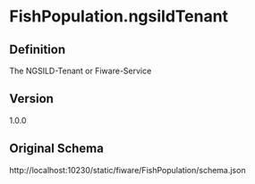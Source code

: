 # FishPopulation.ngsildTenant

## Definition
The NGSILD-Tenant or Fiware-Service

## Version
1.0.0

## Original Schema
http://localhost:10230/static/fiware/FishPopulation/schema.json
